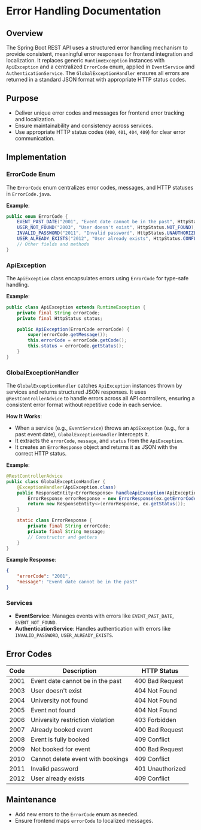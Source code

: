 # Error Handling Documentation

## Overview

The Spring Boot REST API uses a structured error handling mechanism to provide consistent, meaningful error responses for frontend integration and localization. It replaces generic `RuntimeException` instances with `ApiException` and a centralized `ErrorCode` enum, applied in `EventService` and `AuthenticationService`. The `GlobalExceptionHandler` ensures all errors are returned in a standard JSON format with appropriate HTTP status codes.

## Purpose

- Deliver unique error codes and messages for frontend error tracking and localization.
- Ensure maintainability and consistency across services.
- Use appropriate HTTP status codes (`400`, `401`, `404`, `409`) for clear error communication.

## Implementation

### ErrorCode Enum

The `ErrorCode` enum centralizes error codes, messages, and HTTP statuses in `ErrorCode.java`.

**Example**:
```java
public enum ErrorCode {
    EVENT_PAST_DATE("2001", "Event date cannot be in the past", HttpStatus.BAD_REQUEST),
    USER_NOT_FOUND("2003", "User doesn't exist", HttpStatus.NOT_FOUND),
    INVALID_PASSWORD("2011", "Invalid password", HttpStatus.UNAUTHORIZED),
    USER_ALREADY_EXISTS("2012", "User already exists", HttpStatus.CONFLICT);
    // Other fields and methods
}
```

### ApiException

The `ApiException` class encapsulates errors using `ErrorCode` for type-safe handling.

**Example**:
```java
public class ApiException extends RuntimeException {
    private final String errorCode;
    private final HttpStatus status;

    public ApiException(ErrorCode errorCode) {
        super(errorCode.getMessage());
        this.errorCode = errorCode.getCode();
        this.status = errorCode.getStatus();
    }
}
```

### GlobalExceptionHandler

The `GlobalExceptionHandler` catches `ApiException` instances thrown by services and returns structured JSON responses. It uses `@RestControllerAdvice` to handle errors across all API controllers, ensuring a consistent error format without repetitive code in each service.

**How It Works**:
- When a service (e.g., `EventService`) throws an `ApiException` (e.g., for a past event date), `GlobalExceptionHandler` intercepts it.
- It extracts the `errorCode`, `message`, and `status` from the `ApiException`.
- It creates an `ErrorResponse` object and returns it as JSON with the correct HTTP status.

**Example**:
```java
@RestControllerAdvice
public class GlobalExceptionHandler {
    @ExceptionHandler(ApiException.class)
    public ResponseEntity<ErrorResponse> handleApiException(ApiException ex) {
        ErrorResponse errorResponse = new ErrorResponse(ex.getErrorCode(), ex.getMessage());
        return new ResponseEntity<>(errorResponse, ex.getStatus());
    }

    static class ErrorResponse {
        private final String errorCode;
        private final String message;
        // Constructor and getters
    }
}
```

**Example Response**:
```json
{
    "errorCode": "2001",
    "message": "Event date cannot be in the past"
}
```

### Services

- **EventService**: Manages events with errors like `EVENT_PAST_DATE`, `EVENT_NOT_FOUND`.
- **AuthenticationService**: Handles authentication with errors like `INVALID_PASSWORD`, `USER_ALREADY_EXISTS`.

## Error Codes

| Code | Description                              | HTTP Status       |
|------|------------------------------------------|-------------------|
| 2001 | Event date cannot be in the past         | 400 Bad Request   |
| 2003 | User doesn't exist                       | 404 Not Found     |
| 2004 | University not found                     | 404 Not Found     |
| 2005 | Event not found                          | 404 Not Found     |
| 2006 | University restriction violation         | 403 Forbidden     |
| 2007 | Already booked event                     | 400 Bad Request   |
| 2008 | Event is fully booked                    | 409 Conflict      |
| 2009 | Not booked for event                     | 400 Bad Request   |
| 2010 | Cannot delete event with bookings        | 409 Conflict      |
| 2011 | Invalid password                         | 401 Unauthorized  |
| 2012 | User already exists                      | 409 Conflict      |

## Maintenance

- Add new errors to the `ErrorCode` enum as needed.
- Ensure frontend maps `errorCode` to localized messages.
